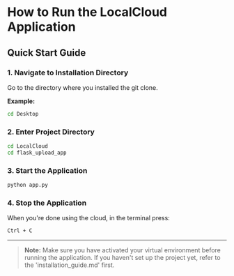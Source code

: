 # How to Run the LocalCloud Application

## Quick Start Guide

### 1. Navigate to Installation Directory

Go to the directory where you installed the git clone.

**Example:**
```bash
cd Desktop
```

### 2. Enter Project Directory

```bash
cd LocalCloud
cd flask_upload_app
```

### 3. Start the Application

```bash
python app.py
```

### 4. Stop the Application

When you're done using the cloud, in the terminal press:
```
Ctrl + C
```

---

> **Note:** Make sure you have activated your virtual environment before running the application. If you haven't set up the project yet, refer to the 'installation_guide.md' first.
